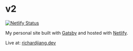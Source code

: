 # v2
[![Netlify Status](https://api.netlify.com/api/v1/badges/79f208a2-55eb-4674-8477-9c1b482edccd/deploy-status)](https://app.netlify.com/sites/fervent-hawking-168802/deploys)

My personal site built with [Gatsby](https://www.gatsbyjs.org/) and hosted with [Netlify](https://www.netlify.com/).

Live at: [richardjiang.dev](https://www.richardjiang.dev/)
